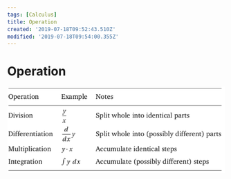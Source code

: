 ```yaml
---
tags: [Calculus]
title: Operation
created: '2019-07-18T09:52:43.510Z'
modified: '2019-07-18T09:54:00.355Z'
---
```


# Operation

![c_operation.png](../attachments/c_operation.png)

